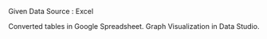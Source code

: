 Given Data Source : Excel

Converted tables in Google Spreadsheet.
Graph Visualization in Data Studio.

